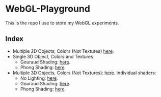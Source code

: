 # WebGL-Playground
This is the repo I use to store my WebGL experiments.

## Index
* Multiple 2D Objects, Colors (Not Textures) [here](https://zioul123.github.io/WebGL-Playground/Playground/Multiple%20Objects%2C%202D/MultipleObjs.html).
* Single 3D Object, Colors and Textures
  * Gouraud Shading: [here](https://zioul123.github.io/WebGL-Playground/Playground/Single%20Object%2C%20Colors%2C%20Textures/Gouraud%20Shading/Lighting.html).
  * Phong Shading: [here](https://zioul123.github.io/WebGL-Playground/Playground/Single%20Object%2C%20Colors%2C%20Textures/Phong%20Shading/Lighting.html).
* Multiple 3D Objects, Colors (Not Textures): [here](https://zioul123.github.io/WebGL-Playground/Playground/Multiple%20Objects%2C%20Matrices%2C%20Colors/Combined/Matrix3d.html). Individual shaders:
  * No Lighting: [here](https://zioul123.github.io/WebGL-Playground/Playground/Multiple%20Objects%2C%20Matrices%2C%20Colors/Matrices%203d%20Drawing%20Color/Matrix3d.html).
  * Gouraud Shading: [here](https://zioul123.github.io/WebGL-Playground/Playground/Multiple%20Objects%2C%20Matrices%2C%20Colors/Matrices%203d%20Drawing%20Gouraud%20Color/Matrix3d.html).
  * Phong Shading: [here](https://zioul123.github.io/WebGL-Playground/Playground/Multiple%20Objects%2C%20Matrices%2C%20Colors/Matrices%203d%20Drawing%20Phong%20Color/Matrix3d.html).
